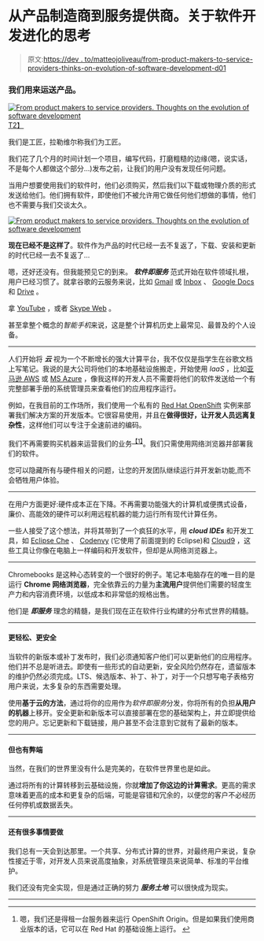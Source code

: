 # 从产品制造商到服务提供商。关于软件开发进化的思考

> 原文:[https://dev . to/matteojoliveau/from-product-makers-to-service-providers-thinks-on-evolution-of-software-development-d01](https://dev.to/matteojoliveau/from-product-makers-to-service-providers-thoughts-on-the-evolution-of-software-development-d01)

### [](#we-used-to-ship-products)我们用来运送产品。

[![From product makers to service providers. Thoughts on the evolution of software development](../Images/80f16ca13b23b0f56b9507207c31af6c.png)T2】](https://res.cloudinary.com/practicaldev/image/fetch/s--Z_GXoSeG--/c_limit%2Cf_auto%2Cfl_progressive%2Cq_auto%2Cw_880/https://matteojoliveau.com/content/images/2017/08/Data-Center.jpg)

我们是工匠，拉勒维尔称我们为工匠。

我们花了几个月的时间计划一个项目，编写代码，打磨粗糙的边缘(嗯，说实话，不是每个人都做这个部分...)发布之前，让我们的用户没有发现任何问题。

当用户想要使用我们的软件时，他们必须购买，然后我们以下载或物理介质的形式发送给他们。他们拥有软件，即使他们不被允许用它做任何他们想做的事情，他们也不需要与我们交谈太久。

[![From product makers to service providers. Thoughts on the evolution of software development](../Images/4c3a672b756242db53861184724fa760.png)](https://res.cloudinary.com/practicaldev/image/fetch/s--fmic_Ipt--/c_limit%2Cf_auto%2Cfl_progressive%2Cq_auto%2Cw_880/https://matteojoliveau.com/blog/content/images/2017/05/cloud_145.jpg) 

**现在已经不是这样了**。软件作为产品的时代已经一去不复返了，下载、安装和更新的时代已经一去不复返了...

嗯，还好还没有。但我能预见它的到来。 ***软件即服务*** 范式开始在软件领域扎根，用户已经习惯了。就拿谷歌的云服务来说，比如 [Gmail](https://mail.google.com) 或 [Inbox](https://inbox.google.com) 、 [Google Docs](https://docs.google.com) 和 [Drive](https://drive.google.com) 。

拿 [YouTube](https://www.youtube.com/) ，或者 [Skype Web](https://web.skype.com/) 。

甚至拿整个概念的*智能手机*来说，这是整个计算机历史上最常见、最普及的个人设备。

* * *

人们开始将 ***云*** 视为一个不断增长的强大计算平台，我不仅仅是指学生在谷歌文档上写笔记。我说的是大公司将他们的本地基础设施搬走，开始使用 *IaaS* ，比如[亚马逊 AWS](https://aws.amazon.com/) 或 [MS Azure](https://azure.microsoft.com/) ，像我这样的开发人员不需要将他们的软件发送给一个有完整部署手册的系统管理员来查看他们的应用程序运行。

例如，在我目前的工作场所，我们使用一个私有的 [Red Hat OpenShift](https://www.openshift.org/) 实例来部署我们解决方案的开发版本。它很容易使用，并且在**做得很好，让开发人员远离复杂性**，这样他们可以专注于全速前进的编码。

我们不再需要购买机器来运营我们的业务<sup>[【1】](https://matteojoliveau.com/from-product-makers-to-service-providers/#fn1)</sup>。我们只需使用网络浏览器并部署我们的软件。

您可以隐藏所有与硬件相关的问题，让您的开发团队继续运行并开发新功能,而不会牺牲用户体验。

* * *

在用户方面更好:硬件成本正在下降。不再需要功能强大的计算机或便携式设备，廉价、高能效的硬件可以利用远程机器的能力运行所有现代计算任务。

一些人接受了这个想法，并将其带到了一个疯狂的水平，用 ***cloud IDEs*** 和开发工具，如 [Eclipse Che](https://eclipse.org/che/) 、 [Codenvy](https://codenvy.com/) (它使用了前面提到的 Eclipse)和 [Cloud9](https://c9.io/) ，这些工具让你像在电脑上一样编码和开发软件，但却是从网络浏览器上。

* * *

Chromebooks 是这种心态转变的一个很好的例子。笔记本电脑存在的唯一目的是运行 **Chrome 网络浏览器**，完全依靠云的力量为**主流用户**提供他们需要的轻度生产力和内容消费环境，以低成本和非常低的规格出售。

他们是 ***即服务*** 理念的精髓，是我们现在正在软件行业构建的分布式世界的精髓。

* * *

#### [](#its-easier-and-more-secure)更轻松、更安全

当软件的新版本或补丁发布时，我们必须通知客户他们可以更新他们的应用程序。他们并不总是听进去。即使有一些形式的自动更新，安全风险仍然存在，遗留版本的维护仍然必须完成。LTS、候选版本、补丁、补丁，对于一个只想写电子表格穷用户来说，太多复杂的东西需要处理。

使用**基于云的方法**，通过将你的应用作为*软件即服务*分发，你将所有的负担**从用户的机器**上移开。安全更新和新版本可以直接部署在您的基础架构上，并立即提供给您的用户。忘记更新和下载链接，用户甚至不会注意到它就有了最新的版本。

* * *

#### [](#but-there-are-drawbacks-too)但也有弊端

当然，在我们的世界里没有什么是完美的，在软件世界里也是如此。

通过将所有的计算转移到云基础设施，你就**增加了你这边的计算需求**。更高的需求意味着更高的成本和更复杂的后端，可能是容错和冗余的，以便您的客户不必经历任何停机或数据丢失。

* * *

#### [](#there-is-still-a-lot-to-do)还有很多事情要做

我们总有一天会到达那里。一个共享、分布式计算的世界，对最终用户来说，复杂性接近于零，对开发人员来说高度抽象，对系统管理员来说简单、标准的平台维护。

我们还没有完全实现，但是通过正确的努力 ***服务土地*** 可以很快成为现实。

* * *

* * *

1.  嗯，我们还是得租一台服务器来运行 OpenShift Origin。但是如果我们使用商业版本的话，它可以在 Red Hat 的基础设施上运行。 [↩︎](https://matteojoliveau.com/from-product-makers-to-service-providers/#fnref1)